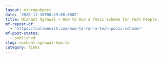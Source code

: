 ```yaml
---
layout: micropubpost
date: '2020-11-30T06:29:00.000Z'
title: Nishant Agrawal » How to Run a Ponzi Scheme for Tech People
mf-repost-of:
  - 'https://callmenish.com/how-to-run-a-tech-ponzi-scheme/'
mf-post-status:
  - published
slug: nishant-agrawal-how-to
category: links
---
```


